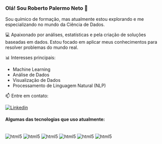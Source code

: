 ### Olá! Sou Roberto Palermo Neto 👋 

Sou químico de formação, mas atualmente estou explorando e me especializando no mundo da Ciência de Dados.

💻 Apaixonado por análises, estatísticas e pela criação de soluções baseadas em dados. Estou focado em aplicar meus conhecimentos para resolver problemas do mundo real.

📊 Interesses principais:

- Machine Learning
- Análise de Dados
- Visualização de Dados
- Processamento de Linguagem Natural (NLP)

📫 Entre em contato: 

[![Linkedin](https://img.shields.io/badge/LinkedIn-0077B5?style=for-the-badge&logo=linkedin&logoColor=white)](https://www.linkedin.com/in/roberto-pneto)

#### Algumas das tecnologias que uso atualmente:
<div style="display: inline_block"><br/>
  <img align="center" alt="html5" src="https://img.shields.io/badge/Python-3776AB?style=for-the-badge&logo=python&logoColor=white"  />
  <img align="center" alt="html5" src="https://img.shields.io/badge/MySQL-00000F?style=for-the-badge&logo=mysql&logoColor=white"  />
  <img align="center" alt="html5" src="https://img.shields.io/badge/Microsoft_Azure-0089D6?style=for-the-badge&logo=microsoft-azure&logoColor=white"  />
  <img align="center" alt="html5" src="https://img.shields.io/badge/Microsoft_Excel-217346?style=for-the-badge&logo=microsoft-excel&logoColor=white"  />
  <img align="center" alt="html5" src="https://img.shields.io/badge/Amazon_AWS-FF9900?style=for-the-badge&logo=amazonaws&logoColor=white"  />
  <img align="center" alt="html5" src="https://img.shields.io/badge/Databricks-FF3621?style=for-the-badge&logo=Databricks&logoColor=white"  />
</div><br/>
